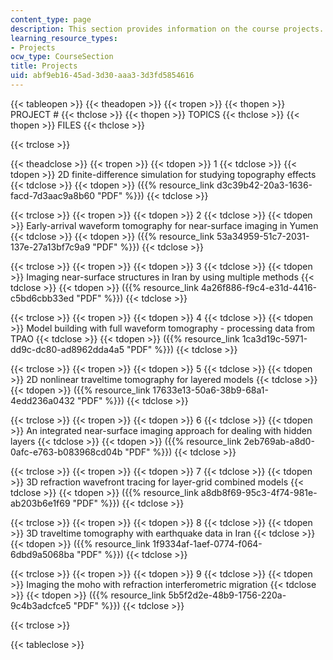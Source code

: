 ```yaml
---
content_type: page
description: This section provides information on the course projects.
learning_resource_types:
- Projects
ocw_type: CourseSection
title: Projects
uid: abf9eb16-45ad-3d30-aaa3-3d3fd5854616
---
```


{{< tableopen >}}
{{< theadopen >}}
{{< tropen >}}
{{< thopen >}}
PROJECT #
{{< thclose >}}
{{< thopen >}}
TOPICS
{{< thclose >}}
{{< thopen >}}
FILES
{{< thclose >}}

{{< trclose >}}

{{< theadclose >}}
{{< tropen >}}
{{< tdopen >}}
1
{{< tdclose >}}
{{< tdopen >}}
2D finite-difference simulation for studying topography effects
{{< tdclose >}}
{{< tdopen >}}
({{% resource_link d3c39b42-20a3-1636-facd-7d3aac9a8b60 "PDF" %}})
{{< tdclose >}}

{{< trclose >}}
{{< tropen >}}
{{< tdopen >}}
2
{{< tdclose >}}
{{< tdopen >}}
Early-arrival waveform tomography for near-surface imaging in Yumen
{{< tdclose >}}
{{< tdopen >}}
({{% resource_link 53a34959-51c7-2031-137e-27a13bf7c9a9 "PDF" %}})
{{< tdclose >}}

{{< trclose >}}
{{< tropen >}}
{{< tdopen >}}
3
{{< tdclose >}}
{{< tdopen >}}
Imaging near-surface structures in Iran by using multiple methods
{{< tdclose >}}
{{< tdopen >}}
({{% resource_link 4a26f886-f9c4-e31d-4416-c5bd6cbb33ed "PDF" %}})
{{< tdclose >}}

{{< trclose >}}
{{< tropen >}}
{{< tdopen >}}
4
{{< tdclose >}}
{{< tdopen >}}
Model building with full waveform tomography - processing data from TPAO
{{< tdclose >}}
{{< tdopen >}}
({{% resource_link 1ca3d19c-5971-dd9c-dc80-ad8962dda4a5 "PDF" %}})
{{< tdclose >}}

{{< trclose >}}
{{< tropen >}}
{{< tdopen >}}
5
{{< tdclose >}}
{{< tdopen >}}
2D nonlinear traveltime tomography for layered models
{{< tdclose >}}
{{< tdopen >}}
({{% resource_link 17633e13-50a6-38b9-68a1-4edd236a0432 "PDF" %}})
{{< tdclose >}}

{{< trclose >}}
{{< tropen >}}
{{< tdopen >}}
6
{{< tdclose >}}
{{< tdopen >}}
An integrated near-surface imaging approach for dealing with hidden layers
{{< tdclose >}}
{{< tdopen >}}
({{% resource_link 2eb769ab-a8d0-0afc-e763-b083968cd04b "PDF" %}})
{{< tdclose >}}

{{< trclose >}}
{{< tropen >}}
{{< tdopen >}}
7
{{< tdclose >}}
{{< tdopen >}}
3D refraction wavefront tracing for layer-grid combined models
{{< tdclose >}}
{{< tdopen >}}
({{% resource_link a8db8f69-95c3-4f74-981e-ab203b6e1f69 "PDF" %}})
{{< tdclose >}}

{{< trclose >}}
{{< tropen >}}
{{< tdopen >}}
8
{{< tdclose >}}
{{< tdopen >}}
3D traveltime tomography with earthquake data in Iran
{{< tdclose >}}
{{< tdopen >}}
({{% resource_link 1f9334af-1aef-0774-f064-6dbd9a5068ba "PDF" %}})
{{< tdclose >}}

{{< trclose >}}
{{< tropen >}}
{{< tdopen >}}
9
{{< tdclose >}}
{{< tdopen >}}
Imaging the moho with refraction interferometric migration
{{< tdclose >}}
{{< tdopen >}}
({{% resource_link 5b5f2d2e-48b9-1756-220a-9c4b3adcfce5 "PDF" %}})
{{< tdclose >}}

{{< trclose >}}

{{< tableclose >}}